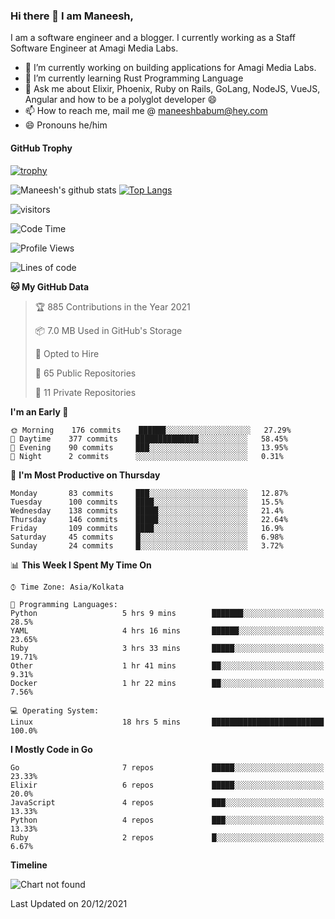 ### Hi there 👋 I am Maneesh,

I am a software engineer and a blogger. I currently working as a Staff Software Engineer at Amagi Media Labs.


- 🔭 I’m currently working on building applications for Amagi Media Labs.
- 🌱 I’m currently learning Rust Programming Language
- 💬 Ask me about Elixir, Phoenix, Ruby on Rails, GoLang, NodeJS, VueJS, Angular and how to be a polyglot developer 😄
- 📫 How to reach me, mail me @ maneeshbabum@hey.com
- 😄 Pronouns he/him

#### GitHub Trophy
[![trophy](https://github-profile-trophy.vercel.app/?username=mbm-c)](https://github.com/ryo-ma/github-profile-trophy)

![Maneesh's github stats](https://github-readme-stats.vercel.app/api?username=mbm-c&show_icons=true)
[![Top Langs](https://github-readme-stats.vercel.app/api/top-langs/?username=mbm-c)](https://github.com/anuraghazra/github-readme-stats)


![visitors](https://visitor-badge.glitch.me/badge?page_id=maneeshbabu.maneeshbabu)

<!--START_SECTION:waka-->
![Code Time](http://img.shields.io/badge/Code%20Time-414%20hrs%2031%20mins-blue)

![Profile Views](http://img.shields.io/badge/Profile%20Views-0-blue)

![Lines of code](https://img.shields.io/badge/From%20Hello%20World%20I%27ve%20Written-288%20Thousand%20lines%20of%20code-blue)

**🐱 My GitHub Data** 

> 🏆 885 Contributions in the Year 2021
 > 
> 📦 7.0 MB Used in GitHub's Storage 
 > 
> 💼 Opted to Hire
 > 
> 📜 65 Public Repositories 
 > 
> 🔑 11 Private Repositories  
 > 
**I'm an Early 🐤** 

```text
🌞 Morning    176 commits    ██████░░░░░░░░░░░░░░░░░░░   27.29% 
🌆 Daytime    377 commits    ██████████████░░░░░░░░░░░   58.45% 
🌃 Evening    90 commits     ███░░░░░░░░░░░░░░░░░░░░░░   13.95% 
🌙 Night      2 commits      ░░░░░░░░░░░░░░░░░░░░░░░░░   0.31%

```
📅 **I'm Most Productive on Thursday** 

```text
Monday       83 commits     ███░░░░░░░░░░░░░░░░░░░░░░   12.87% 
Tuesday      100 commits    ████░░░░░░░░░░░░░░░░░░░░░   15.5% 
Wednesday    138 commits    █████░░░░░░░░░░░░░░░░░░░░   21.4% 
Thursday     146 commits    █████░░░░░░░░░░░░░░░░░░░░   22.64% 
Friday       109 commits    ████░░░░░░░░░░░░░░░░░░░░░   16.9% 
Saturday     45 commits     █░░░░░░░░░░░░░░░░░░░░░░░░   6.98% 
Sunday       24 commits     █░░░░░░░░░░░░░░░░░░░░░░░░   3.72%

```


📊 **This Week I Spent My Time On** 

```text
⌚︎ Time Zone: Asia/Kolkata

💬 Programming Languages: 
Python                   5 hrs 9 mins        ███████░░░░░░░░░░░░░░░░░░   28.5% 
YAML                     4 hrs 16 mins       ██████░░░░░░░░░░░░░░░░░░░   23.65% 
Ruby                     3 hrs 33 mins       █████░░░░░░░░░░░░░░░░░░░░   19.71% 
Other                    1 hr 41 mins        ██░░░░░░░░░░░░░░░░░░░░░░░   9.31% 
Docker                   1 hr 22 mins        ██░░░░░░░░░░░░░░░░░░░░░░░   7.56%

💻 Operating System: 
Linux                    18 hrs 5 mins       █████████████████████████   100.0%

```

**I Mostly Code in Go** 

```text
Go                       7 repos             █████░░░░░░░░░░░░░░░░░░░░   23.33% 
Elixir                   6 repos             █████░░░░░░░░░░░░░░░░░░░░   20.0% 
JavaScript               4 repos             ███░░░░░░░░░░░░░░░░░░░░░░   13.33% 
Python                   4 repos             ███░░░░░░░░░░░░░░░░░░░░░░   13.33% 
Ruby                     2 repos             █░░░░░░░░░░░░░░░░░░░░░░░░   6.67%

```


**Timeline**

![Chart not found](https://raw.githubusercontent.com/mbm-c/mbm-c/master/charts/bar_graph.png) 


 Last Updated on 20/12/2021
<!--END_SECTION:waka-->

<!--
**maneeshbabu/maneeshbabu** is a ✨ _special_ ✨ repository because its `README.md` (this file) appears on your GitHub profile.

Here are some ideas to get you started:

- 🔭 I’m currently working on ...
- 🌱 I’m currently learning ...
- 👯 I’m looking to collaborate on ...
- 🤔 I’m looking for help with ...
- 💬 Ask me about ...
- 📫 How to reach me: ...
- 😄 Pronouns: ...
- ⚡ Fun fact: ...
-->
